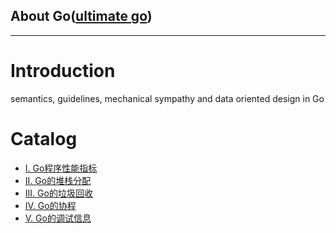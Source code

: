 About Go([ultimate go](https://github.com/ardanlabs/gotraining/blob/master/topics/courses/go/README.md))
---

---

# Introduction

semantics, guidelines, mechanical sympathy and data oriented design in Go

# Catalog

* [I. Go程序性能指标](performance.md)
* [II. Go的堆栈分配](heap_stack.md)
* [III. Go的垃圾回收](gc.md)
* [IV. Go的协程](goroutine.md)
* [V. Go的调试信息](stack_trace.md)
